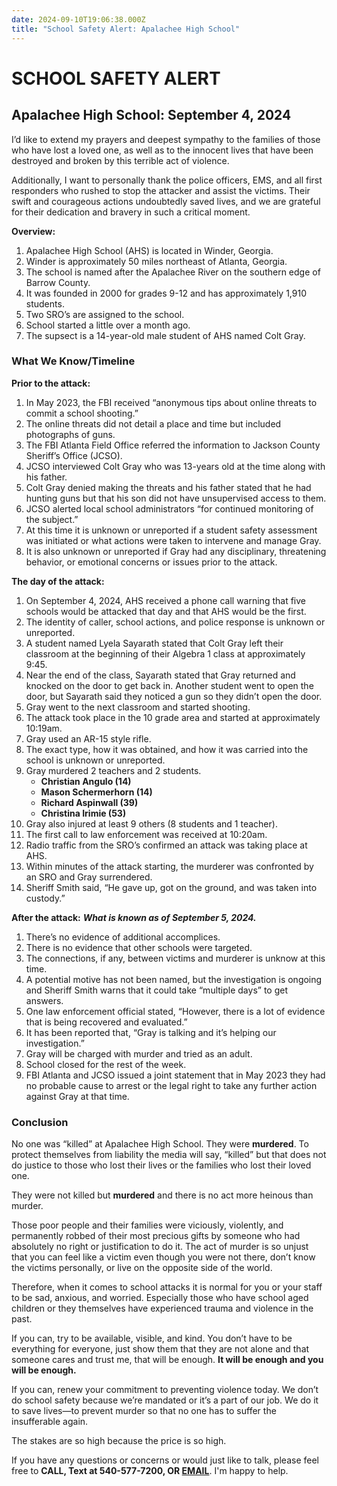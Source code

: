 ```yaml
---
date: 2024-09-10T19:06:38.000Z
title: "School Safety Alert: Apalachee High School"
---
```


# SCHOOL SAFETY ALERT

## Apalachee High School: September 4, 2024

I’d like to extend my prayers and deepest sympathy to the families of those who have lost a loved one, as well as to the innocent lives that have been destroyed and broken by this terrible act of violence.

Additionally, I want to personally thank the police officers, EMS, and all first responders who rushed to stop the attacker and assist the victims. Their swift and courageous actions undoubtedly saved lives, and we are grateful for their dedication and bravery in such a critical moment.

**Overview:**

1. Apalachee High School (AHS) is located in Winder, Georgia.
2. Winder is approximately 50 miles northeast of Atlanta, Georgia.
3. The school is named after the Apalachee River on the southern edge of Barrow County.
4. It was founded in 2000 for grades 9-12 and has approximately 1,910 students.
5. Two SRO’s are assigned to the school.
6. School started a little over a month ago.
7. The supsect is a 14-year-old male student of AHS named Colt Gray.

### What We Know/Timeline

**Prior to the attack:**

1. In May 2023, the FBI received “anonymous tips about online threats to commit a school shooting.”
2. The online threats did not detail a place and time but included photographs of guns.
3. The FBI Atlanta Field Office referred the information to Jackson County Sheriff’s Office (JCSO).
4. JCSO interviewed Colt Gray who was 13-years old at the time along with his father.
5. Colt Gray denied making the threats and his father stated that he had hunting guns but that his son did not have unsupervised access to them.
6. JCSO alerted local school administrators “for continued monitoring of the subject.”
7. At this time it is unknown or unreported if a student safety assessment was initiated or what actions were taken to intervene and manage Gray.
8. It is also unknown or unreported if Gray had any disciplinary, threatening behavior, or emotional concerns or issues prior to the attack.

**The day of the attack:**

1. On September 4, 2024, AHS received a phone call warning that five schools would be attacked that day and that AHS would be the first.
2. The identity of caller, school actions, and police response is unknown or unreported.
3. A student named Lyela Sayarath stated that Colt Gray left their classroom at the beginning of their Algebra 1 class at approximately 9:45.
4. Near the end of the class, Sayarath stated that Gray returned and knocked on the door to get back in. Another student went to open the door, but Sayarath said they noticed a gun so they didn’t open the door.
5. Gray went to the next classroom and started shooting.
6. The attack took place in the 10 grade area and started at approximately 10:19am.
7. Gray used an AR-15 style rifle.
8. The exact type, how it was obtained, and how it was carried into the school is unknown or unreported.
9. Gray murdered 2 teachers and 2 students.
   - **Christian Angulo (14)**
   - **Mason Schermerhorn (14)**
   - **Richard Aspinwall (39)**
   - **Christina Irimie (53)**
10. Gray also injured at least 9 others (8 students and 1 teacher).
11. The first call to law enforcement was received at 10:20am.
12. Radio traffic from the SRO’s confirmed an attack was taking place at AHS.
13. Within minutes of the attack starting, the murderer was confronted by an SRO and Gray surrendered.
14. Sheriff Smith said, “He gave up, got on the ground, and was taken into custody.”

**After the attack:**
***What is known as of September 5, 2024.***

1. There’s no evidence of additional accomplices.
2. There is no evidence that other schools were targeted.
3. The connections, if any, between victims and murderer is unknow at this time.
4. A potential motive has not been named, but the investigation is ongoing and Sheriff Smith warns that it could take “multiple days” to get answers.
5. One law enforcement official stated, “However, there is a lot of evidence that is being recovered and evaluated.”
6. It has been reported that, “Gray is talking and it’s helping our investigation.”
7. Gray will be charged with murder and tried as an adult.
8. School closed for the rest of the week.
9. FBI Atlanta and JCSO issued a joint statement that in May 2023 they had no probable cause to arrest or the legal right to take any further action against Gray at that time.

### Conclusion

No one was “killed” at Apalachee High School. They were **murdered**. To protect themselves from liability the media will say, “killed” but that does not do justice to those who lost their lives or the families who lost their loved one.

They were not killed but **murdered** and there is no act more heinous than murder.

Those poor people and their families were viciously, violently, and permanently robbed of their most precious gifts by someone who had absolutely no right or justification to do it. The act of murder is so unjust that you can feel like a victim even though you were not there, don’t know the victims personally, or live on the opposite side of the world.

Therefore, when it comes to school attacks it is normal for you or your staff to be sad, anxious, and worried. Especially those who have school aged children or they themselves have experienced trauma and violence in the past.

If you can, try to be available, visible, and kind. You don’t have to be everything for everyone, just show them that they are not alone and that someone cares and trust me, that will be enough. **It will be enough and you will be enough.**

If you can, renew your commitment to preventing violence today. We don’t do school safety because we’re mandated or it’s a part of our job. We do it to save lives—to prevent murder so that no one has to suffer the insufferable again.

The stakes are so high because the price is so high.

If you have any questions or concerns or would just like to talk, please feel free to **CALL, Text at 540-577-7200, OR [EMAIL](mailto:don@donshomette.com)**. I'm happy to help.
